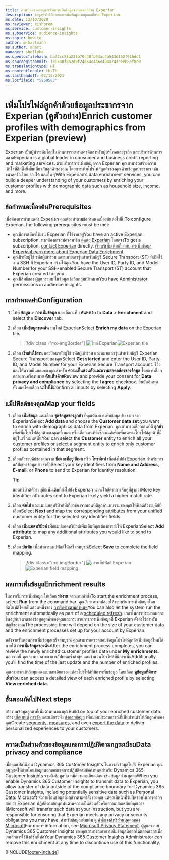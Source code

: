 ```yaml
---
title: การเพิ่มความสมบูรณ์ด้วยการเพิ่มข้อมูลจากบุคคลที่สาม Experian
description: ข้อมูลทั่วไปเกี่ยวกับการเพิ่มข้อมูลจากบุคคลที่สาม Experian
ms.date: 12/10/2020
ms.reviewer: kishorem
ms.service: customer-insights
ms.subservice: audience-insights
ms.topic: how-to
author: m-hartmann
ms.author: mhart
manager: shellyha
ms.openlocfilehash: baf3cc58a233b70c48fb94ac4a543d162f91bdd1
ms.sourcegitcommit: 139548f8a2d0f24d54c4a6c404a743eeeb8ef8e0
ms.translationtype: HT
ms.contentlocale: th-TH
ms.lasthandoff: 02/15/2021
ms.locfileid: "5269583"
---
```

# <a name="enrich-customer-profiles-with-demographics-from-experian-preview"></a><span data-ttu-id="f01d3-103">เพิ่มโปรไฟล์ลูกค้าด้วยข้อมูลประชากรจาก Experian (ดูตัวอย่าง)</span><span class="sxs-lookup"><span data-stu-id="f01d3-103">Enrich customer profiles with demographics from Experian (preview)</span></span>

<span data-ttu-id="f01d3-104">Experian เป็นผู้นำระดับโลกในด้านการรายงานเครดิตสำหรับผู้บริโภคและธุรกิจ และบริการด้านการตลาด</span><span class="sxs-lookup"><span data-stu-id="f01d3-104">Experian is a global leader in consumer and business credit reporting and marketing services.</span></span> <span data-ttu-id="f01d3-105">ด้วยบริการการเพิ่มข้อมูลจาก Experian คุณสามารถสร้างความเข้าใจที่ลึกซึ้งยิ่งขึ้นเกี่ยวกับลูกค้าของคุณ โดยการเพิ่มโปรไฟล์ลูกค้าของคุณด้วยข้อมูลประชากร เช่น ขนาดครัวเรือน รายได้ และอื่น ๆ</span><span class="sxs-lookup"><span data-stu-id="f01d3-105">With Experian’s data enrichment services, you can build a deeper understanding of your customers by enriching your customer profiles with demographic data such as household size, income, and more.</span></span>

## <a name="prerequisites"></a><span data-ttu-id="f01d3-106">ข้อกำหนดเบื้องต้น</span><span class="sxs-lookup"><span data-stu-id="f01d3-106">Prerequisites</span></span>

<span data-ttu-id="f01d3-107">เมื่อต้องการกำหนดค่า Experian คุณต้องทำตามข้อกำหนดเบื้องต้นต่อไปนี้:</span><span class="sxs-lookup"><span data-stu-id="f01d3-107">To configure Experian, the following prerequisites must be met:</span></span>

- <span data-ttu-id="f01d3-108">คุณมีการสมัครใช้งาน Experian ที่ใช้งานอยู่</span><span class="sxs-lookup"><span data-stu-id="f01d3-108">You have an active Experian subscription.</span></span> <span data-ttu-id="f01d3-109">หากต้องการสมัครสมาชิก [ติดต่อ Experian](https://www.experian.com/marketing-services/contact) โดยตรง</span><span class="sxs-lookup"><span data-stu-id="f01d3-109">To get a subscription, [contact Experian](https://www.experian.com/marketing-services/contact) directly.</span></span> <span data-ttu-id="f01d3-110">[เรียนรู้เพิ่มเติมเกี่ยวกับการเพิ่มข้อมูล Experian](https://www.experian.com/marketing-services/microsoft?cmpid=ems_web_mci_cdppage)</span><span class="sxs-lookup"><span data-stu-id="f01d3-110">[Learn more about Experian Data Enrichment](https://www.experian.com/marketing-services/microsoft?cmpid=ems_web_mci_cdppage).</span></span>
- <span data-ttu-id="f01d3-111">คุณมีรหัสผู้ใช้ รหัสผู้เข้าร่วม และหมายเลขรุ่นสำหรับบัญชี Secure Transport (ST) ที่เปิดใช้งาน SSH ที่ Experian สร้างให้คุณ</span><span class="sxs-lookup"><span data-stu-id="f01d3-111">You have the User ID, Party ID, and Model Number for your SSH-enabled Secure Transport (ST) account that Experian created for you.</span></span>
- <span data-ttu-id="f01d3-112">คุณมีสิทธิ์ของ [ผู้ดูแลระบบ](permissions.md#administrator) ในข้อมูลเชิงลึกกลุ่มเป้าหมาย</span><span class="sxs-lookup"><span data-stu-id="f01d3-112">You have [Administrator](permissions.md#administrator) permissions in audience insights.</span></span>

## <a name="configuration"></a><span data-ttu-id="f01d3-113">การกำหนดค่า</span><span class="sxs-lookup"><span data-stu-id="f01d3-113">Configuration</span></span>

1. <span data-ttu-id="f01d3-114">ไปที่ **ข้อมูล** > **การเพิ่มข้อมูล** และเลือกแท็บ **ค้นหา**</span><span class="sxs-lookup"><span data-stu-id="f01d3-114">Go to **Data** > **Enrichment** and select the **Discover** tab.</span></span>

1. <span data-ttu-id="f01d3-115">เลือก **เพิ่มข้อมูลของฉัน** บนไทล์ Experian</span><span class="sxs-lookup"><span data-stu-id="f01d3-115">Select **Enrich my data** on the Experian tile.</span></span>

   > [!div class="mx-imgBorder"]
   > <span data-ttu-id="f01d3-116">![ไทล์ Experian](media/experian-tile.png "ไทล์ Experian")</span><span class="sxs-lookup"><span data-stu-id="f01d3-116">![Experian tile](media/experian-tile.png "Experian tile")</span></span>

1. <span data-ttu-id="f01d3-117">เลือก **เริ่มต้นใช้งาน** และป้อนรหัสผู้ใช้ รหัสผู้เข้าร่วม และหมายเลขรุ่นสำหรับบัญชี Experian Secure Transport ของคุณ</span><span class="sxs-lookup"><span data-stu-id="f01d3-117">Select **Get started** and enter the User ID, Party ID, and Model Number for your Experian Secure Transport account.</span></span> <span data-ttu-id="f01d3-118">รีวิวและให้ความยินยอมของคุณสำหรับ **ความเป็นส่วนตัวและความสอดคล้องของข้อมูล** โดยการเลือกกล่องกาเครื่องหมาย **ฉันเห็นด้วย**</span><span class="sxs-lookup"><span data-stu-id="f01d3-118">Review and provide your consent for **Data privacy and compliance** by selecting the **I agree** checkbox.</span></span> <span data-ttu-id="f01d3-119">ยืนยันอินพุตทั้งหมดโดยเลือก **นำไปใช้**</span><span class="sxs-lookup"><span data-stu-id="f01d3-119">Confirm all inputs by selecting **Apply**.</span></span>

## <a name="map-your-fields"></a><span data-ttu-id="f01d3-120">แม็ปฟิลด์ของคุณ</span><span class="sxs-lookup"><span data-stu-id="f01d3-120">Map your fields</span></span>

1.  <span data-ttu-id="f01d3-121">เลือก **เพิ่มข้อมูล** และเลือก **ชุดข้อมูลของลูกค้า** ที่คุณต้องการเพิ่มข้อมูลประชากรจาก Experian</span><span class="sxs-lookup"><span data-stu-id="f01d3-121">Select **Add data** and choose the **Customer data set** you want to enrich with demographics data from Experian.</span></span> <span data-ttu-id="f01d3-122">คุณสามารถเลือกเอนทิตี **ลูกค้า** เพื่อเพิ่มโปรไฟล์ลูกค้าของคุณทั้งหมด หรือเลือกเอนทิตีเซ็กเมนต์เพื่อเพิ่มเฉพาะโปรไฟล์ลูกค้าที่มีอยู่ในเซ็กเมนต์นั้น</span><span class="sxs-lookup"><span data-stu-id="f01d3-122">You can select the **Customer** entity to enrich all your customer profiles or select a segment entity to enrich only customer profiles contained in that segment.</span></span>

1. <span data-ttu-id="f01d3-123">เลือกตัวระบุคีย์ของคุณจาก **ชื่อและที่อยู่** **อีเมล** หรือ **โทรศัพท์** เพื่อส่งไปยัง Experian สำหรับการแก้ปัญหาข้อมูลประจำตัว</span><span class="sxs-lookup"><span data-stu-id="f01d3-123">Select your key identifiers from **Name and Address**, **E-mail**, or **Phone** to send to Experian for identity resolution.</span></span>

   > [!TIP]
   > <span data-ttu-id="f01d3-124">แอตทริบิวต์ตัวระบุคีย์เพิ่มเติมที่ส่งไปยัง Experian น่าจะให้อัตราการจับคู่ที่สูงกว่า</span><span class="sxs-lookup"><span data-stu-id="f01d3-124">More key identifier attributes sent to Experian likely yield a higher match rate.</span></span>

1. <span data-ttu-id="f01d3-125">เลือก **ต่อไป** และแมปแอตทริบิวต์ที่เกี่ยวข้องจากเอนทิตีลูกค้าแบบรวมของคุณให้ฟิลด์ตัวระบุคีย์ที่เลือก</span><span class="sxs-lookup"><span data-stu-id="f01d3-125">Select **Next** and map the corresponding attributes from your unified customer entity for the selected key identifier fields.</span></span>

1. <span data-ttu-id="f01d3-126">เลือก **เพิ่มแอตทริบิวต์** เพื่อแมปแอตทริบิวต์เพิ่มเติมที่คุณต้องการส่งให้ Experian</span><span class="sxs-lookup"><span data-stu-id="f01d3-126">Select **Add attribute** to map any additional attributes you would like to send to Experian.</span></span>

1.  <span data-ttu-id="f01d3-127">เลือก **บันทึก** เพื่อทำการแมปฟิลด์ให้เสร็จสมบูรณ์</span><span class="sxs-lookup"><span data-stu-id="f01d3-127">Select **Save** to complete the field mapping.</span></span>

    > [!div class="mx-imgBorder"]
    > <span data-ttu-id="f01d3-128">![การแม็ปฟิลด์ Experian](media/experian-field-mapping.png "การแม็ปฟิลด์ Experian")</span><span class="sxs-lookup"><span data-stu-id="f01d3-128">![Experian field mapping](media/experian-field-mapping.png "Experian field mapping")</span></span>

## <a name="enrichment-results"></a><span data-ttu-id="f01d3-129">ผลการเพิ่มข้อมูล</span><span class="sxs-lookup"><span data-stu-id="f01d3-129">Enrichment results</span></span>

<span data-ttu-id="f01d3-130">ในการเริ่มการเพิ่มข้อมูล ให้เลือก **ทำงาน** จากแถบคำสั่ง</span><span class="sxs-lookup"><span data-stu-id="f01d3-130">To start the enrichment process, select **Run** from the command bar.</span></span> <span data-ttu-id="f01d3-131">คุณยังสามารถปล่อยให้ระบบรันการเพิ่มข้อมูลโดยอัตโนมัติโดยเป็นส่วนหนึ่งของ [การรีเฟรชตามกำหนด](system.md#schedule-tab)</span><span class="sxs-lookup"><span data-stu-id="f01d3-131">You can also let the system run the enrichment automatically as part of a [scheduled refresh](system.md#schedule-tab).</span></span> <span data-ttu-id="f01d3-132">เวลาในการประมวลผลจะขึ้นอยู่กับขนาดของข้อมูลลูกค้าของคุณและกระบวนการการเพิ่มข้อมูลที่ Experian ตั้งค่าไว้สำหรับบัญชีของคุณ</span><span class="sxs-lookup"><span data-stu-id="f01d3-132">The processing time will depend on the size of your customer data and the enrichment processes set up for your account by Experian.</span></span>

<span data-ttu-id="f01d3-133">หลังจากขั้นตอนการเพิ่มข้อมูลเสร็จสมบูรณ์ คุณสามารถตรวจสอบข้อมูลโปรไฟล์ลูกค้าเพิ่มข้อมูลใหม่ได้ภายใต้ **การเพิ่มข้อมูลของฉัน**</span><span class="sxs-lookup"><span data-stu-id="f01d3-133">After the enrichment process completes, you can review the newly enriched customer profiles data under **My enrichments**.</span></span> <span data-ttu-id="f01d3-134">นอกจากนี้ คุณจะพบเวลาของการอัปเดตครั้งล่าสุด และจำนวนโปรไฟล์ที่มีการเพิ่ม</span><span class="sxs-lookup"><span data-stu-id="f01d3-134">Additionally, you'll find the time of the last update and the number of enriched profiles.</span></span>

<span data-ttu-id="f01d3-135">คุณสามารถเข้าถึงมุมมองแบบละเอียดของแต่ละโปรไฟล์ที่มีการเพิ่มข้อมูล โดยเลือก **ดูข้อมูลที่มีการเพิ่ม**</span><span class="sxs-lookup"><span data-stu-id="f01d3-135">You can access a detailed view of each enriched profile by selecting **View enriched data**.</span></span>

## <a name="next-steps"></a><span data-ttu-id="f01d3-136">ขั้นตอนถัดไป</span><span class="sxs-lookup"><span data-stu-id="f01d3-136">Next steps</span></span>

<span data-ttu-id="f01d3-137">สร้างบนข้อมูลลูกค้าที่เพิ่มด้านบนของคุณ</span><span class="sxs-lookup"><span data-stu-id="f01d3-137">Build on top of your enriched customer data.</span></span> <span data-ttu-id="f01d3-138">สร้าง [เซ็กเมนต์](segments.md) [การวัด](measures.md) และแม้กระทั่ง [ส่งออกข้อมูล](export-destinations.md) เพื่อมอบประสบการณ์ที่เป็นส่วนตัวให้กับลูกค้าของคุณ</span><span class="sxs-lookup"><span data-stu-id="f01d3-138">Create [segments](segments.md), [measures](measures.md), and even [export the data](export-destinations.md) to deliver personalized experiences to your customers.</span></span>

## <a name="data-privacy-and-compliance"></a><span data-ttu-id="f01d3-139">ความเป็นส่วนตัวของข้อมูลและการปฏิบัติตามกฎระเบียบ</span><span class="sxs-lookup"><span data-stu-id="f01d3-139">Data privacy and compliance</span></span>

<span data-ttu-id="f01d3-140">เมื่อคุณเปิดใช้งาน Dynamics 365 Customer Insights ในการส่งข้อมูลไปยัง Experian คุณอนุญาตให้ถ่ายโอนข้อมูลนอกขอบเขตการปฏิบัติตามข้อกำหนดสำหรับ Dynamics 365 Customer Insights รวมถึงข้อมูลที่อาจมีความละเอียดอ่อน เช่น ข้อมูลส่วนบุคคล</span><span class="sxs-lookup"><span data-stu-id="f01d3-140">When you enable Dynamics 365 Customer Insights to transmit data to Experian, you allow transfer of data outside of the compliance boundary for Dynamics 365 Customer Insights, including potentially sensitive data such as Personal Data.</span></span> <span data-ttu-id="f01d3-141">Microsoft จะถ่ายโอนข้อมูลดังกล่าวตามคำสั่งของคุณ แต่คุณมีหน้าที่รับผิดชอบในการตรวจสอบว่า Experian ปฏิบัติตามข้อผูกพันด้านความเป็นส่วนตัวหรือความปลอดภัยที่คุณอาจมี</span><span class="sxs-lookup"><span data-stu-id="f01d3-141">Microsoft will transfer such data at your instruction, but you are responsible for ensuring that Experian meets any privacy or security obligations you may have.</span></span> <span data-ttu-id="f01d3-142">สำหรับข้อมูลเพิ่มเติม ดู [คำชี้แจงสิทธิส่วนบุคคลของ Microsoft](https://go.microsoft.com/fwlink/?linkid=396732)</span><span class="sxs-lookup"><span data-stu-id="f01d3-142">For more information, see [Microsoft Privacy Statement](https://go.microsoft.com/fwlink/?linkid=396732).</span></span>
<span data-ttu-id="f01d3-143">ผู้ดูแลระบบ Dynamics 365 Customer Insights ของคุณสามารถเอาการเพิ่มข้อมูลนี้ออกได้ตลอดเวลาเพื่อยกเลิกการใช้ฟังก์ชันนี้ต่อ</span><span class="sxs-lookup"><span data-stu-id="f01d3-143">Your Dynamics 365 Customer Insights Administrator can remove this enrichment at any time to discontinue use of this functionality.</span></span>


[!INCLUDE[footer-include](../includes/footer-banner.md)]